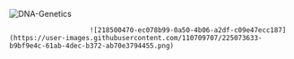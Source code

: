       
 ![DNA-Genetics](https://user-images.githubusercontent.com/110709707/225031263-0e8fcfe2-60f3-4e69-85b3-1ebe160331a1.gif)
 
                        ![218500470-ec078b99-0a50-4b06-a2df-c09e47ecc187](https://user-images.githubusercontent.com/110709707/225073633-b9bf9e4c-61ab-4dec-b372-ab70e3794455.png)
